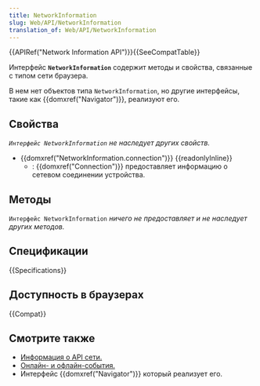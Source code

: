```yaml
---
title: NetworkInformation
slug: Web/API/NetworkInformation
translation_of: Web/API/NetworkInformation
---
```


{{APIRef("Network Information API")}}{{SeeCompatTable}}

Интерфейс **`NetworkInformation`** содержит методы и свойства, связанные с типом сети браузера.

В нем нет объектов типа `NetworkInformation`, но другие интерфейсы, такие как {{domxref("Navigator")}}, реализуют его.

## Свойства

_`Интерфейс NetworkInformation`_ _не наследует других свойств._

- {{domxref("NetworkInformation.connection")}} {{readonlyInline}}
  - : {{domxref("Connection")}} предоставляет информацию о сетевом соединении устройства.

## Методы

`Интерфейс NetworkInformation` _ничего не предоставляет и не наследует других методов._

## Спецификации

{{Specifications}}

## Доступность в браузерах

{{Compat}}

## Смотрите также

- [Информация о API сети.](/ru/docs/WebAPI/Network_Information)
- [Онлайн- и офлайн-события.](/en/Online_and_offline_events)
- Интерфейс {{domxref("Navigator")}} который реализует его.
